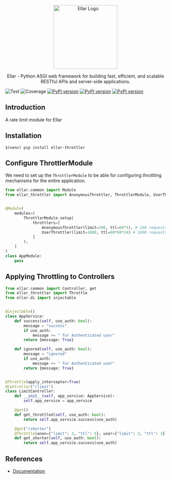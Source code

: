 <p align="center">
  <a href="#" target="blank"><img src="https://python-ellar.github.io/ellar/img/EllarLogoB.png" width="200" alt="Ellar Logo" /></a>
</p>

<p align="center">Ellar - Python ASGI web framework for building fast, efficient, and scalable RESTful APIs and server-side applications.</p>

![Test](https://github.com/python-ellar/ellar-throttler/actions/workflows/test_full.yml/badge.svg)
![Coverage](https://img.shields.io/codecov/c/github/python-ellar/ellar-throttler)
[![PyPI version](https://badge.fury.io/py/ellar-throttler.svg)](https://badge.fury.io/py/ellar-throttler)
[![PyPI version](https://img.shields.io/pypi/v/ellar-throttler.svg)](https://pypi.python.org/pypi/ellar-throttler)
[![PyPI version](https://img.shields.io/pypi/pyversions/ellar-throttler.svg)](https://pypi.python.org/pypi/ellar-throttler)

## Introduction
A rate limit module for Ellar

## Installation
```shell
$(venv) pip install ellar-throttler
```

## Configure ThrottlerModule
We need to set up the `ThrottlerModule` to be able for configuring throttling mechanisms for the entire application.

```python
from ellar.common import Module
from ellar_throttler import AnonymousThrottler, ThrottlerModule, UserThrottler


@Module(
    modules=(
        ThrottlerModule.setup(
            throttlers=[
                AnonymousThrottler(limit=100, ttl=60*5), # 100 requests per 5mins
                UserThrottler(limit=1000, ttl=60*60*24) # 1000 requests per day
            ]
        ),
    )
)
class AppModule:
    pass
```

## Applying Throttling to Controllers

```python
from ellar.common import Controller, get
from ellar_throttler import Throttle
from ellar.di import injectable


@injectable()
class AppService:
    def success(self, use_auth: bool):
        message = "success"
        if use_auth:
            message += " for Authenticated user"
        return {message: True}

    def ignored(self, use_auth: bool):
        message = "ignored"
        if use_auth:
            message += " for Authenticated user"
        return {message: True}


@Throttle(apply_interceptor=True)
@Controller("/limit")
class LimitController:
    def __init__(self, app_service: AppService):
        self.app_service = app_service

    @get()
    def get_throttled(self, use_auth: bool):
        return self.app_service.success(use_auth)

    @get("/shorter")
    @Throttle(anon={"limit": 3, "ttl": 5}, user={"limit": 3, "ttl": 3}) # overriding anon and user throttler config
    def get_shorter(self, use_auth: bool):
        return self.app_service.success(use_auth)
```

## References
- [Documentation](https://python-ellar.github.io/ellar/techniques/rate-limit)
